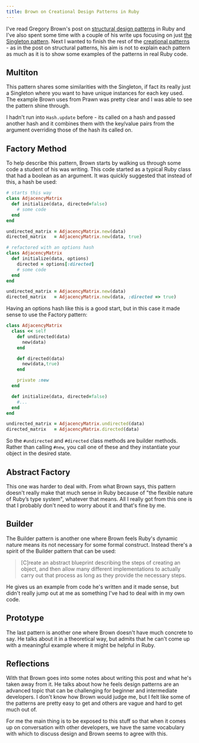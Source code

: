 ```yaml
---
title: Brown on Creational Design Patterns in Ruby
---
```


I've read Gregory Brown's post on [structural design patterns][structural] in
Ruby and I've also spent some time with a couple of his write ups focusing on
just [the Singleton pattern][singleton].  Next I wanted to finish the rest of
the [creational patterns](/rotten.html#16) - as in the post on structural
patterns, his aim is not to explain each pattern as much as it is to show some
examples of the patterns in real Ruby code.

## Multiton

This pattern shares some similarities with the Singleton, if fact its really
just a Singleton where you want to have unique instances for each key used. The
example Brown uses from Prawn was pretty clear and I was able to see the pattern
shine through.

I hadn't run into `Hash.update` before - its called on a hash and passed another
hash and it combines them with the key/value pairs from the argument overriding
those of the hash its called on.

## Factory Method

To help describe this pattern, Brown starts by walking us through some code a
student of his was writing. This code started as a typical Ruby class that had a
boolean as an argument. It was quickly suggested that instead of this, a hash be
used:

```ruby
# starts this way
class AdjacencyMatrix
  def initialize(data, directed=false)
    # some code
  end
end

undirected_matrix = AdjacencyMatrix.new(data)
directed_matrix   = AdjacencyMatrix.new(data, true)

# refactored with an options hash
class AdjacencyMatrix
  def initialize(data, options)
    directed = options[:directed]
    # some code
  end
end

undirected_matrix = AdjacencyMatrix.new(data)
directed_matrix   = AdjacencyMatrix.new(data, :directed => true)
```

Having an options hash like this is a good start, but in this case it made sense
to use the Factory pattern:

```ruby
class AdjacencyMatrix
  class << self
    def undirected(data)
      new(data)
    end

    def directed(data)
      new(data,true)
    end

    private :new
  end

  def initialize(data, directed=false)
    #...
  end
end

undirected_matrix = AdjacencyMatrix.undirected(data)
directed_matrix   = AdjacencyMatrix.directed(data)
```

So the `#undirected` and `#directed` class methods are builder methods. Rather
than calling `#new`, you call one of these and they instantiate your object in
the desired state.


## Abstract Factory

This one was harder to deal with. From what Brown says, this pattern doesn't
really make that much sense in Ruby because of "the flexible nature of Ruby’s
type system", whatever that means. All I really got from this one is that I
probably don't need to worry about it and that's fine by me.

## Builder

The Builder pattern is another one where Brown feels Ruby's dynamic nature means
its not necessary for some formal construct. Instead there's a spirit of the
Builder pattern that can be used:

> \[C\]reate an abstract blueprint describing the steps of creating an object,
> and then allow many different implementations to actually carry out that
> process as long as they provide the necessary steps.

He gives us an example from code he's written and it made sense, but didn't
really jump out at me as something I've had to deal with in my own code.

## Prototype

The last pattern is another one where Brown doesn't have much concrete to say.
He talks about it in a theoretical way, but admits that he can't come up with a
meaningful example where it might be helpful in Ruby.

## Reflections

With that Brown goes into some notes about writing this post and what he's taken
away from it. He talks about how he feels design patterns are an advanced topic
that can be challenging for beginner and intermediate developers. I don't know
how Brown would judge me, but I felt like some of the patterns are pretty easy
to get and others are vague and hard to get much out of.

For me the main thing is to be exposed to this stuff so that when it comes up on
conversation with other developers, we have the same vocabulary with which to
discuss design and Brown seems to agree with this.


[structural]: http://jonallured.com/2012/01/20/brown-on-structural-design-patterns-in-ruby.html
[singleton]: http://jonallured.com/2012/01/27/brown-on-the-singleton-in-ruby.html
